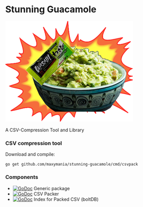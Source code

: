 # Stunning Guacamole

![Logo](guac.png)

A CSV-Compression Tool and Library

### CSV compression tool

Download and compile:

```
go get github.com/maxymania/stunning-guacamole/cmd/csvpack
```

### Components

- [![GoDoc](https://godoc.org/github.com/maxymania/stunning-guacamole/generic?status.svg)](https://godoc.org/github.com/maxymania/stunning-guacamole/generic) Generic package
- [![GoDoc](https://godoc.org/github.com/maxymania/stunning-guacamole/csvpack?status.svg)](https://godoc.org/github.com/maxymania/stunning-guacamole/csvpack) CSV Packer
- [![GoDoc](https://godoc.org/github.com/maxymania/stunning-guacamole/csvbolt?status.svg)](https://godoc.org/github.com/maxymania/stunning-guacamole/csvbolt) Index for Packed CSV (boltDB)

